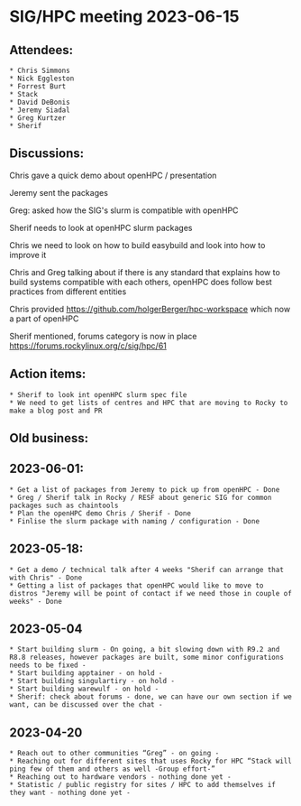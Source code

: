 # SIG/HPC meeting 2023-06-15

## Attendees:
    * Chris Simmons
    * Nick Eggleston
    * Forrest Burt
    * Stack
    * David DeBonis
    * Jeremy Siadal
    * Greg Kurtzer
    * Sherif

## Discussions:

Chris gave a quick demo about openHPC / presentation 

Jeremy sent the packages

Greg: asked how the SIG's slurm is compatible with openHPC

Sherif needs to look at openHPC slurm packages

Chris we need to look on how to build easybuild and look into how to improve it

Chris and Greg talking about if there is any standard that explains how to build systems compatible with each others, openHPC does follow best practices from different entities

Chris provided https://github.com/holgerBerger/hpc-workspace which now a part of openHPC

Sherif mentioned, forums category is now in place https://forums.rockylinux.org/c/sig/hpc/61

## Action items:
    * Sherif to look int openHPC slurm spec file
    * We need to get lists of centres and HPC that are moving to Rocky to make a blog post and PR

## Old business:

## 2023-06-01:

    * Get a list of packages from Jeremy to pick up from openHPC - Done
    * Greg / Sherif talk in Rocky / RESF about generic SIG for common packages such as chaintools
    * Plan the openHPC demo Chris / Sherif - Done
    * Finlise the slurm package with naming / configuration - Done

## 2023-05-18:
    * Get a demo / technical talk after 4 weeks "Sherif can arrange that with Chris" - Done
    * Getting a list of packages that openHPC would like to move to distros "Jeremy will be point of contact if we need those in couple of weeks" - Done

## 2023-05-04
    * Start building slurm - On going, a bit slowing down with R9.2 and R8.8 releases, however packages are built, some minor configurations needs to be fixed -
    * Start building apptainer - on hold -
    * Start building singulartiry - on hold -
    * Start building warewulf - on hold -
    * Sherif: check about forums - done, we can have our own section if we want, can be discussed over the chat -

## 2023-04-20
    * Reach out to other communities “Greg” - on going -
    * Reaching out for different sites that uses Rocky for HPC “Stack will ping few of them and others as well -Group effort-”
    * Reaching out to hardware vendors - nothing done yet -
    * Statistic / public registry for sites / HPC to add themselves if they want - nothing done yet -
